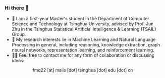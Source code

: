 ### Hi there 👋

- 📍 I am a first-year Master's student in the Department of Computer Science and Technology at Tsinghua University, advised by Prof. Jun Zhu in the Tsinghua Statistical Artificial Intelligence & Learning (TSAIL) Group.
- 🔭 My research interests lie in Machine Learning and Natural Language Processing in general, including reasoning, knowledge extraction, graph neural networks, representation learning, and reinforcement learning.
- 🙋‍♂️ Feel free to contact me for any form of collaboration or discussing ideas:

<p align="center">fmq22 [at] mails [dot] tsinghua [dot] edu [dot] cn</p>

<!--
[![Gmail Badge](https://img.shields.io/badge/-fmq22@mails.tsinghua.edu.cn-911581?style=social-square&link=mailto:fmq22@mails.tsinghua.edu.cn)](mailto:fmq22@mails.tsinghua.edu.cn)
[![Linkedin Badge](https://img.shields.io/badge/-armandotelesfortes-0077b5?style=social-square&logo=Linkedin&logoColor=white&link=https://www.linkedin.com/in/armandotelesfortes/)](https://www.linkedin.com/in/armandotelesfortes/)
![visitors](https://visitor-badge.glitch.me/badge?page_id=atfortes.atfortes&left_color=green&right_color=red)
![Github Stats](https://github-readme-stats.vercel.app/api?username=atfortes&count_private=true&show_icons=true&include_all_commits=true)
![Top Langs](https://github-readme-stats.vercel.app/api/top-langs/?username=atfortes&hide=TeX&layout=compact&count_private=true)
-->
